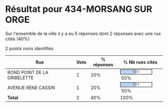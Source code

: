 # Résultat pour 434-MORSANG SUR ORGE

Sur l'ensemble de la ville il y a eu 5 réponses dont 2 réponses avec une rue citée (40%)

2 points noirs identifiés

| Rue | Vote | % réponses | % Nb rues cités|
|-----|------|------------|----------------|
| ROND POINT DE LA GRIBELETTE | 1 | 20% | <img src="../../img/bar_50.gif" />&nbsp;50%|
| AVENUE RENE CASSIN | 1 | 20% | <img src="../../img/bar_50.gif" />&nbsp;50%|
| **Total** | 2 | 40% | 100%|
